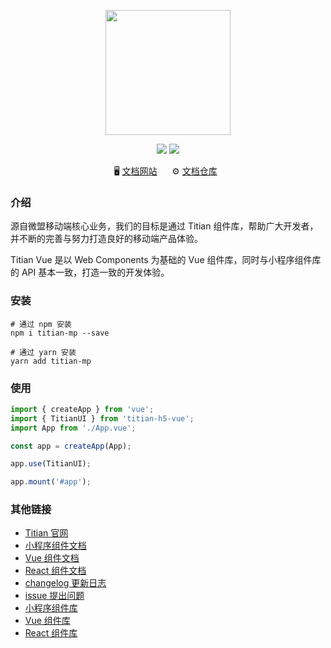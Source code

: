 <p align="center">
<img src="https://cdn2.weimob.com/saas/@assets/saas-fe-retail-h5-stc/image/titian/big-logo.svg" width="200" />
</p>

[//]: # 'TODO 发布到 npm 时需要'

<p align="center" style="text-align: center">
  <img src="https://img.shields.io/npm/v/titian-h5-vue.svg?style=flat&color=fa2c19" />
  <img src="https://img.shields.io/npm/dm/titian-h5-vue.svg?style=flat-square&color=green" />
</p>

<p align="center">
  🖥️&nbsp;<a href="https://titian.design.weimob.com/">文档网站</a>
  &nbsp;&nbsp;&nbsp;&nbsp;
  ⚙️&nbsp;<a href="https://github.com/weimob-tech/titian-h5">文档仓库</a>
  &nbsp;
</p>

### 介绍

源自微盟移动端核心业务，我们的目标是通过 Titian 组件库，帮助广大开发者，并不断的完善与努力打造良好的移动端产品体验。

Titian Vue 是以 Web Components 为基础的 Vue 组件库，同时与小程序组件库的 API 基本一致，打造一致的开发体验。

### 安装

```shell
# 通过 npm 安装
npm i titian-mp --save

# 通过 yarn 安装
yarn add titian-mp
```

### 使用

```typescript
import { createApp } from 'vue';
import { TitianUI } from 'titian-h5-vue';
import App from './App.vue';

const app = createApp(App);

app.use(TitianUI);

app.mount('#app');
```

### 其他链接

- [Titian 官网](https://titian.design.weimob.com)
- [小程序组件文档](https://titian.design.weimob.com/docs/mini-program/components/start/quick-start)
- [Vue 组件文档](https://titian.design.weimob.com/docs/vue/components/start/quick-start)
- [React 组件文档](https://titian.design.weimob.com/docs/react/components/start/quick-start)
- [changelog 更新日志](https://github.com/weimob-tech/titian-h5/blob/master/packages/h5-vue/CHANGELOG.md)
- [issue 提出问题](https://github.com/weimob-tech/titian-h5/issues)
- [小程序组件库](https://www.npmjs.com/package/titian-mp)
- [Vue 组件库](https://www.npmjs.com/package/titian-h5-vue)
- [React 组件库](https://www.npmjs.com/package/titian-h5-react)